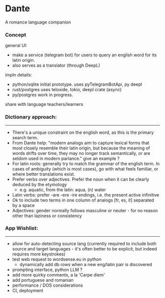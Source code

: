 # Dante
A romance language companion

### Concept  
general UI: 
- make a service (telegram bot) for users to query an english word for its latin origin. 
- also serves as a translator (through DeepL)

impln details: 
- python/sqlite initial prototype. uses pyTelegramBotApi, py deepl
- rust/postgres uses teloxide, tokio, deepl crate (async)
- py/postgres work in progress.

share with language teachers/learners  

### Dictionary approach:
-------
- There's a unique constraint on the english word, as this is the primary search term.
- From Dante help: "modern analogs aim to capture lexical forms that most closely resemble their latin origin, but because the meaning of words drifts over time, they may no longer track semantically, or are seldom used in modern parlance." give an example ?  
- For latin roots: generally try to match the grammar of the english term. In cases of ambiguity (which is most cases), go with what feels familiar, or where better translations exist.
- Prefer verbs over adjectives. Prefer the noun when it can be clearly deduced by the etymology 
    - e.g. aquatic, from the latin: aqua, (n) water
- Latin verbs: prefer -are -ere -ire endings, i.e. the present active infinitive
- Ok to include two terms in one column of analogs [fr, es, it] separated by a space
- Adjectives: gender normally follows masculine or neuter -  for no reason other than laziness or consistency

### App Wishlist:
-------
- allow for auto-detecting source lang (currently required to include both source and target languages - it's often better to be explicit, but indeed requires more keystrokes)
- test web request to wordsense.eu in python
    - dynamically add db rows when a new eng/latin pair is discovered
- prompting interface, python LLM ?
- add more quirky comments, a la 'Carpe diem'
- add portuguese and romanian
- performance / DOS considerations
- CI, deployment
